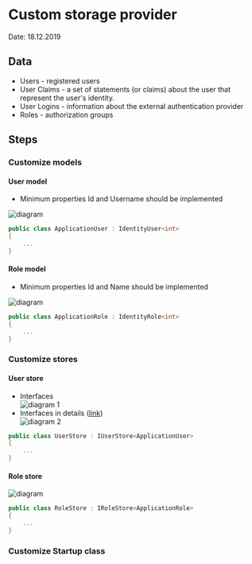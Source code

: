 # Custom storage provider
Date: 18.12.2019

## Data
* Users - registered users
* User Claims - a set of statements (or claims) about the user that represent the user's identity.
* User Logins - information about the external authentication provider
* Roles - authorization groups

## Steps
### Customize models
#### User model
* Minimum properties Id and Username should be implemented

![diagram](https://docs.microsoft.com/en-us/aspnet/identity/overview/extensibility/overview-of-custom-storage-providers-for-aspnet-identity/_static/image2.png)
``` csharp
public class ApplicationUser : IdentityUser<int>
{
    ...
}
```

#### Role model
* Minimum properties Id and Name should be implemented

![diagram](https://docs.microsoft.com/en-us/aspnet/identity/overview/extensibility/overview-of-custom-storage-providers-for-aspnet-identity/_static/image5.png)
``` csharp
public class ApplicationRole : IdentityRole<int>
{
    ...
}
```

### Customize stores
#### User store
* Interfaces  
![diagram 1](https://docs.microsoft.com/en-us/aspnet/identity/overview/extensibility/overview-of-custom-storage-providers-for-aspnet-identity/_static/image3.png)
* Interfaces in details ([link](https://docs.microsoft.com/en-us/aspnet/identity/overview/extensibility/overview-of-custom-storage-providers-for-aspnet-identity#interfaces-to-implement-when-customizing-user-store))  
![diagram 2](https://docs.microsoft.com/en-us/aspnet/identity/overview/extensibility/overview-of-custom-storage-providers-for-aspnet-identity/_static/image4.png)
``` csharp
public class UserStore : IUserStore<ApplicationUser>
{
    ...
}
```

#### Role store
![diagram](https://docs.microsoft.com/en-us/aspnet/identity/overview/extensibility/overview-of-custom-storage-providers-for-aspnet-identity/_static/image6.png)
``` csharp
public class RoleStore : IRoleStore<ApplicationRole>
{
    ...
}
```

### Customize Startup class





